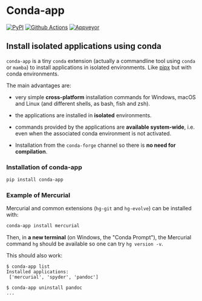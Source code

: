 # Conda-app

[![PyPI][pypi-badge]][pypi-link]
[![Github Actions][GH-badge]][GH-link]
[![Appveyor][Appveyor-badge]][Appveyor-link]

## Install isolated applications using conda

`conda-app` is a tiny `conda` extension (actually a commandline tool using
`conda` or `mamba`) to install applications in isolated environments. Like
[pipx](https://github.com/pypa/pipx) but with conda environments.

The main advantages are:

- very simple **cross-platform** installation commands for Windows, macOS and
  Linux (and different shells, as bash, fish and zsh).

- the applications are installed in **isolated** environments.

- commands provided by the applications are **available system-wide**, i.e. even
  when the associated conda environment is not activated.

- Installation from the `conda-forge` channel so there is **no need for
compilation**.

### Installation of conda-app

```bash
pip install conda-app
```

### Example of Mercurial

Mercurial and common extensions (`hg-git` and `hg-evolve`) can be installed with:

```bash
conda-app install mercurial
```

Then, in **a new terminal** (on Windows, the "Conda Prompt"), the Mercurial
command `hg` should be available so one can try `hg version -v`.

This should also work:

```raw
$ conda-app list
Installed applications:
 ['mercurial', 'spyder', 'pandoc']

$ conda-app uninstall pandoc
...
```

[pypi-badge]: https://img.shields.io/pypi/v/conda-app.svg
[pypi-link]: https://pypi.python.org/pypi/conda-app/
[GH-badge]: https://github.com/fluiddyn/conda-app/actions/workflows/ci.yml/badge.svg?branch=branch/default
[GH-link]: https://github.com/fluiddyn/conda-app/actions
[Appveyor-badge]: https://ci.appveyor.com/api/projects/status/github/fluiddyn/conda-app?svg=true
[Appveyor-link]: https://ci.appveyor.com/project/fluiddyn/conda-app
